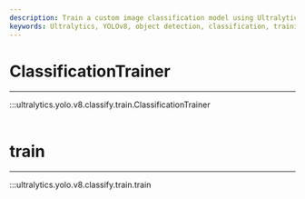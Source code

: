 ```yaml
---
description: Train a custom image classification model using Ultralytics YOLOv8 with ClassificationTrainer. Boost accuracy and efficiency today.
keywords: Ultralytics, YOLOv8, object detection, classification, training, API
---
```


# ClassificationTrainer
---
:::ultralytics.yolo.v8.classify.train.ClassificationTrainer
<br><br>

# train
---
:::ultralytics.yolo.v8.classify.train.train
<br><br>
